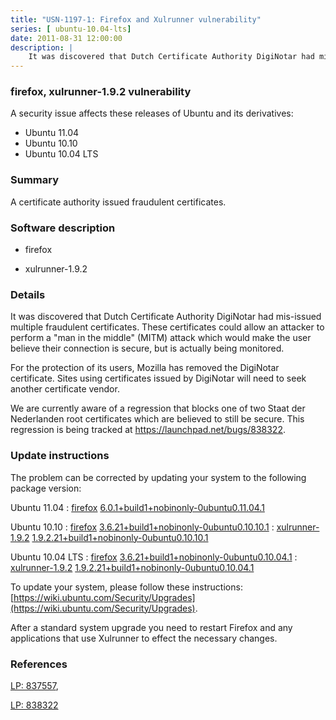```yaml
---
title: "USN-1197-1: Firefox and Xulrunner vulnerability"
series: [ ubuntu-10.04-lts]
date: 2011-08-31 12:00:00
description: |
    It was discovered that Dutch Certificate Authority DigiNotar had mis-issued multiple fraudulent certificates. These certificates could allow an attacker to perform a &quot;man in the middle&quot; (MITM) attack which would make the user believe their connection is secure, but is actually being monitored.
--- 
```

 
### firefox, xulrunner-1.9.2 vulnerability

A security issue affects these releases of Ubuntu and its derivatives:

* Ubuntu 11.04
* Ubuntu 10.10
* Ubuntu 10.04 LTS

### Summary

A certificate authority issued fraudulent certificates. 

### Software description

* firefox 

* xulrunner-1.9.2 

### Details

It was discovered that Dutch Certificate Authority DigiNotar had mis-issued multiple fraudulent certificates. These certificates could allow an attacker to perform a &quot;man in the middle&quot; (MITM) attack which would make the user believe their connection is secure, but is actually being monitored.

For the protection of its users, Mozilla has removed the DigiNotar certificate. Sites using certificates issued by DigiNotar will need to seek another certificate vendor.

We are currently aware of a regression that blocks one of two Staat der Nederlanden root certificates which are believed to still be secure. This regression is being tracked at https://launchpad.net/bugs/838322. 

### Update instructions

The problem can be corrected by updating your system to the following package version:

Ubuntu 11.04
 : [firefox](https://launchpad.net/ubuntu/+source/firefox) <span> [6.0.1+build1+nobinonly-0ubuntu0.11.04.1](https://launchpad.net/ubuntu/+source/firefox/6.0.1+build1+nobinonly-0ubuntu0.11.04.1) </span> 

Ubuntu 10.10
 : [firefox](https://launchpad.net/ubuntu/+source/firefox) <span> [3.6.21+build1+nobinonly-0ubuntu0.10.10.1](https://launchpad.net/ubuntu/+source/firefox/3.6.21+build1+nobinonly-0ubuntu0.10.10.1) </span> 
 : [xulrunner-1.9.2](https://launchpad.net/ubuntu/+source/xulrunner-1.9.2) <span> [1.9.2.21+build1+nobinonly-0ubuntu0.10.10.1](https://launchpad.net/ubuntu/+source/xulrunner-1.9.2/1.9.2.21+build1+nobinonly-0ubuntu0.10.10.1) </span> 

Ubuntu 10.04 LTS
 : [firefox](https://launchpad.net/ubuntu/+source/firefox) <span> [3.6.21+build1+nobinonly-0ubuntu0.10.04.1](https://launchpad.net/ubuntu/+source/firefox/3.6.21+build1+nobinonly-0ubuntu0.10.04.1) </span> 
 : [xulrunner-1.9.2](https://launchpad.net/ubuntu/+source/xulrunner-1.9.2) <span> [1.9.2.21+build1+nobinonly-0ubuntu0.10.04.1](https://launchpad.net/ubuntu/+source/xulrunner-1.9.2/1.9.2.21+build1+nobinonly-0ubuntu0.10.04.1) </span> 

To update your system, please follow these instructions: [https://wiki.ubuntu.com/Security/Upgrades](https://wiki.ubuntu.com/Security/Upgrades).

After a standard system upgrade you need to restart Firefox and any applications that use Xulrunner to effect the necessary changes. 

### References

 [LP: 837557](https://launchpad.net/bugs/837557), 

 [LP: 838322](https://launchpad.net/bugs/838322)
 
